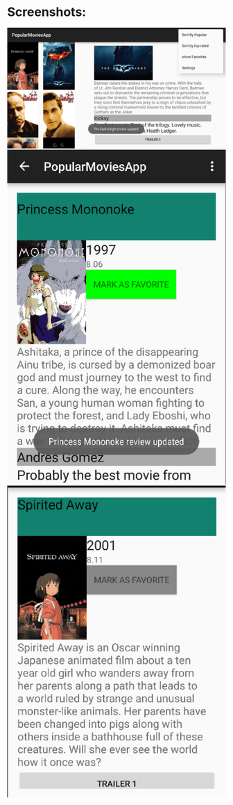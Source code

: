 # Screenshots:

![screenshot](readme/screenshot3.png)
![screenshot](readme/screenshot.png)
![screenshot](readme/screenshot2.png)
